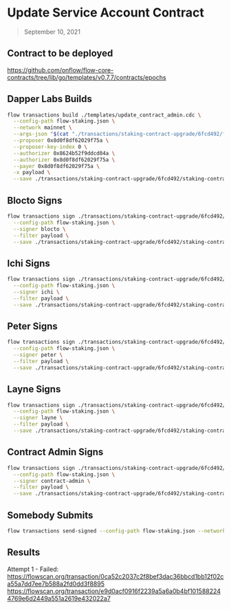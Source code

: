 # Update Service Account Contract

> September 10, 2021

## Contract to be deployed

https://github.com/onflow/flow-core-contracts/tree/lib/go/templates/v0.7.7/contracts/epochs

## Dapper Labs Builds

```sh
flow transactions build ./templates/update_contract_admin.cdc \
  --config-path flow-staking.json \
  --network mainnet \
  --args-json "$(cat "./transactions/staking-contract-upgrade/6fcd492/flow-id-table-staking-arguments.json")" \
  --proposer 0x8d0f8df62029f75a \
  --proposer-key-index 0 \
  --authorizer 0x8624b52f9ddcd04a \
  --authorizer 0x8d0f8df62029f75a \
  --payer 0x8d0f8df62029f75a \
  -x payload \
  --save ./transactions/staking-contract-upgrade/6fcd492/staking-contract-upgrade-6fcd492-unsigned.rlp
```

## Blocto Signs

```sh
flow transactions sign ./transactions/staking-contract-upgrade/6fcd492/staking-contract-upgrade-6fcd492-unsigned.rlp \
  --config-path flow-staking.json \
  --signer blocto \
  --filter payload \
  --save ./transactions/staking-contract-upgrade/6fcd492/staking-contract-upgrade-6fcd492-sig-1.rlp
```

## Ichi Signs

```sh
flow transactions sign ./transactions/staking-contract-upgrade/6fcd492/staking-contract-upgrade-6fcd492-sig-1.rlp \
  --config-path flow-staking.json \
  --signer ichi \
  --filter payload \
  --save ./transactions/staking-contract-upgrade/6fcd492/staking-contract-upgrade-6fcd492-sig-2.rlp
```

## Peter Signs

```sh
flow transactions sign ./transactions/staking-contract-upgrade/6fcd492/staking-contract-upgrade-6fcd492-sig-2.rlp \
  --config-path flow-staking.json \
  --signer peter \
  --filter payload \
  --save ./transactions/staking-contract-upgrade/6fcd492/staking-contract-upgrade-6fcd492-sig-3.rlp
```

## Layne Signs

```sh
flow transactions sign ./transactions/staking-contract-upgrade/6fcd492/staking-contract-upgrade-6fcd492-sig-3.rlp \
  --config-path flow-staking.json \
  --signer layne \
  --filter payload \
  --save ./transactions/staking-contract-upgrade/6fcd492/staking-contract-upgrade-6fcd492-sig-4.rlp
```

## Contract Admin Signs

```sh
flow transactions sign ./transactions/staking-contract-upgrade/6fcd492/staking-contract-upgrade-6fcd492-sig-4.rlp \
  --config-path flow-staking.json \
  --signer contract-admin \
  --filter payload \
  --save ./transactions/staking-contract-upgrade/6fcd492/staking-contract-upgrade-6fcd492-sig-complete.rlp
```

## Somebody Submits

```sh
flow transactions send-signed --config-path flow-staking.json --network mainnet ./transactions/staking-contract-upgrade/6fcd492/staking-contract-upgrade-6fcd492-sig-complete.rlp
```

## Results

Attempt 1 - Failed: https://flowscan.org/transaction/0ca52c2037c2f8bef3dac36bbcd1bb12f02ca55a7dd7ee7b588a2fd0dd3f8895
https://flowscan.org/transaction/e9d0acf0916f2239a5a6a0b4bf1015882244769e6d2449a551a2619e432022a7
